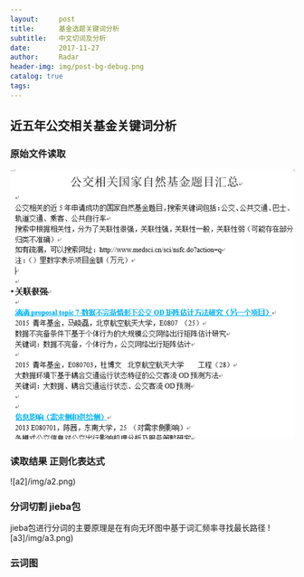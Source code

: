 ```yaml
---
layout:     post
title:      基金选题关键词分析
subtitle:   中文切词及分析
date:       2017-11-27
author:     Radar
header-img: img/post-bg-debug.png
catalog: true
tags:
---
```

## 近五年公交相关基金关键词分析
### 原始文件读取
![a1](/img/a1.png)
### 读取结果 正则化表达式
![a2]/img/a2.png)
### 分词切割 jieba包
jieba包进行分词的主要原理是在有向无环图中基于词汇频率寻找最长路径
![a3]/img/a3.png)
### 云词图
<html style="height: 100%">
   <head>
       <meta charset="utf-8">
   </head>
   <body style="height: 100%; margin: 0">
      <div id="container" style="width:750px;height:500px;"></div>
      <br>
      <script type="text/javascript" src="http://data-visual.cn/datav/src/js/echarts/echarts-3.8.4.min.js"></script>
      <script type="text/javascript" src="http://data-visual.cn/datav/src/js/echarts/extension/echarts-wordcloud.min.js"></script>
      <script type="text/javascript">
         var myChart = echarts.init(document.getElementById('container'));

            var option = {
                tooltip: {},
                series: [ {
                    type: 'wordCloud',
                    gridSize: 30,
                    sizeRange: [30, 125],
                    rotationRange: [0, 0],
                    shape: 'circle',
                    width: 600,
                    height: 400,
                    textStyle: {
                        normal: {
                            color: function () {
                                return 'rgb(' + [
                                    Math.round(Math.random() * 160),
                                    Math.round(Math.random() * 160),
                                    Math.round(Math.random() * 160)
                                ].join(',') + ')';
                            }
                        },
                        emphasis: {
                            shadowBlur: 10,
                            shadowColor: '#333'
                        }
                    },
                    data: [
                        {
                            name: '公交',
                            value: 77,
                            textStyle: {
                                normal: {
                                    color: 'black'
                                },
                                emphasis: {
                                    color: 'red'
                                }
                            }
                        },
                        {
                            name: '网络',
                            value: 30
                        },
                        {
                            name: '交通',
                            value: 24
                        },
                        {
                            name: '协同',
                            value: 18
                        },
                        {
                            name: '轨道',
                            value: 15
                        },
                        {
                            name: '调度',
                            value: 14
                        },
                        {
                            name: '数据',
                            value: 11
                        },
                        {
                            name: '乘客',
                            value: 11
                        },
                        {
                            name: '模式',
                            value: 10
                        },
                        {
                            name: '时空',
                            value: 9
                        },
                        {
                            name: '专用道',
                            value: 8
                        },
                        {
                            name: '空间',
                            value: 7
                        },
                        {
                            name: '耦合',
                            value: 6
                        },
                        {
                            name: '响应',
                            value: 5
                        },
                        {
                            name: '需求',
                            value: 5
                        },
                        {
                            name: '机理',
                            value: 4
                        },
                        {
                            name: '感知',
                            value: 4
                        },
                        {
                            name: '车辆',
                            value: 4
                        },
                        {
                            name: '通勤',
                            value: 3
                        },
                        {
                            name: '建模',
                            value: 3
                        },
						{
                            name: '预测',
                            value: 3
                        },
						{
                            name: '可达性',
                            value: 3
                        },
						{
                            name: '协调',
                            value: 3
                        }
                    ]
                } ]
         };
         myChart.setOption(option);
       </script>
   </body>
</html>
### 
